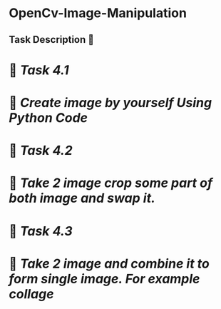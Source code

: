 # OpenCv-Image-Manipulation

## Task Description 📄

# 🔅 *Task 4.1*
# 📌 *Create image by yourself Using Python Code*

# 🔅 *Task 4.2*
# 📌 *Take 2 image crop some part of both image and swap it.*

# 🔅 *Task 4.3*
# 📌 *Take 2 image and combine it to form single image. For example collage*
